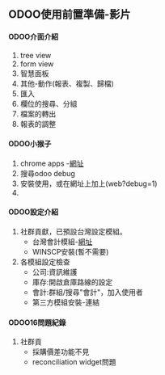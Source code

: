 ## ODOO使用前置準備-影片
#### ODOO介面介紹 
1. tree view
2. form view
3. 智慧面板
4. 其他-動作(報表、複製、歸檔)
5. 匯入
6. 欄位的搜尋、分組
7. 檔案的轉出
8. 報表的調整

#### ODOO小猴子
1. chrome apps -[網址](https://chrome.google.com/webstore/category/extensions?hl=zh-TW)
2. 搜尋odoo debug
3. 安裝使用，或在網址上加上(web?debug=1)
4. 

#### ODOO設定介紹
1. 社群貢獻，已預設台灣設定模組。
   + 台灣會計模組-[網址](https://apps.odoo.com/apps/modules/14.0/l10n_tw_standard_ifrss/)
   + WINSCP安裝(暫不需要)
2. 各模組設定檢查
   + 公司:資訊維護
   + 庫存:開啟倉庫路線的設定
   + 會計:群組/搜尋"會計"，加入使用者
   + 第三方模組安裝-連結

#### ODOO16問題紀錄
1. 社群貢   
   + 採購價差功能不見
   + reconciliation widget問題






